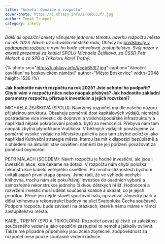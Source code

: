 ```yaml
---
title: "Anketa: Opozice o rozpočtu"
cover-photo: https://i.ohlasy.info/i/ceb653f7.jpg
author: Tomáš Trumpeš
category: ankety
---
```


*Další díl opoziční ankety věnujeme jednomu tématu: návrhu rozpočtu města na rok 2023\. Návrh už schválila městská rada, Ohlasy ho [představily v podrobném rozboru](https://ohlasy.info) a nyní ho bude schvalovat zastupitelstvo. Svůj názor v anketě prezentují za koalici SPOLU Michaela Žejšková, za ČSSD Petr Malach a za SPD a Trikoloru Karel Trefný.*

{% photo src="https://i.ohlasy.info/i/ceb653f7.jpg" caption="Vánoční osvětlení na boskovickém náměstí" author="Město Boskovice" width=2048 height=1536 /%}

**Jak hodnotíte návrh rozpočtu na rok 2025? Jste ochotní ho podpořit? Chybí vám v rozpočtu něco nebo naopak přebývá? Jak hodnotíte základní parametry rozpočtu, přístup k investicím a jejich rozvržení?**

MICHAELA ŽEJŠKOVÁ (SPOLU): Navržený rozpočet má dle našeho názoru přijatelnou strukturu. Obsahuje poměrně dost kapitálových výdajů, nicméně postrádáme více investic do dopravní a vodohospodářské infrastruktury a například nějaké pokračování projektu bytů za nemocnicí. Přebývá nám tam naopak zbytná plynofikace Vratíkova. V běžných výdajích považujeme za poměrně vysoké výdaje na Městskou policii a jsou tam zbytné položky jako například Kultivační strategie města, kterou lze mít k dispozici bezúplatně a s ohledem na aktuální stav osvětlení náměstí lze její pořízení považovat za poněkud oxymorón. 

PETR MALACH (SOCDEM): Návrh rozpočtu je hodně investiční, ale jsou i  investiční akce, kde čekáme na dotaci. V rozpočtu nám chybí položka rekonstrukce kabelů veřejného osvětlení. Po mnoha stížnostech bychom uvítali aspoň první etapu opravy. Jsme rádi, že ve výhledu nechybí knihovna, trochu nám ale pokulhávají investice do osadních výborů a samozřejmě rekonstrukce jednoho či dvou dětských hřišť. Hodnocení a rozvržení investic musí udělat současná koalice a ukázat, co je jejich prioritou. Přece jen nejde stavět sportovní halu, opravovat zámecký park a dělat knihovnu a rekonstrukci budovy na ulici Svatopluka Čecha současně. Podpora rozpočtu bude záviset i na otázkách, které k němu máme v rámci zastupitelstva města.

KAREL TREFNÝ (SPD A TRIKOLORA): Rozpočet považuji čistě za záležitost současného vedení a jako opoziční zastupitel to nemohu jakkoliv ovlivnit. Takže mé případně připomínky jsou zcela zbytečné, zodpovědnost za rozpočet nese pouze současné vedení radnice.
